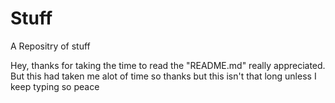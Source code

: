 # Stuff
A Repositry of stuff














Hey, thanks for taking the time to read the "README.md" really appreciated. But this had taken me alot of time so thanks but this isn't that long unless I keep typing so peace
